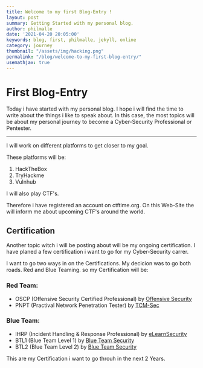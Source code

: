 ```yaml
---
title: Welcome to my first Blog-Entry !
layout: post
summary: Getting Started with my personal blog.
author: philmalle
date: '2021-04-20 20:05:00'
keywords: blog, first, philmalle, jekyll, online
category: journey
thumbnail: "/assets/img/hacking.png"
permalink: "/blog/welcome-to-my-first-blog-entry/"
usemathjax: true
---
```


# First Blog-Entry

Today i have started with my personal blog. I hope i will find the time to write about the things i like to speak about. 
In this case, the most topics will be about my personal journey to become a Cyber-Security Professional or Pentester. 

--- 

I will work on different platforms to get closer to my goal. 

These platforms will be: 

1. HackTheBox
2. TryHackme
3. Vulnhub

I will also play CTF's. 

Therefore i have registered an account on ctftime.org. 
On this Web-Site the will inform me about upcoming CTF's around the world. 

## Certification 

 Another topic witch i will be posting about will be my ongoing certification. 
 I have planed a few certification i want to go for my Cyber-Security carrer. 

 I want to go two ways in on the Certifications. My decicion was to go both roads. Red and Blue Teaming. 
 so my Certification will be:
 
### Red Team:
 * OSCP (Offensive Security Certified Professional) by [Offensive Security](https://www.offensive-security.com/pwk-oscp/)
 * PNPT (Practival Network Penetration Tester) by [TCM-Sec](https://certifications.tcm-sec.com/pnpt/)
 
### Blue Team:
 * IHRP (Incident Handling & Response Professional) by [eLearnSecurity](https://elearnsecurity.com/product/ecir-certification/)
 * BTL1 (Blue Team Level 1) by [Blue Team Security](https://securityblue.team/certifications/)
 * BTL2 (Blue Team Level 2) by [Blue Team Security](https://securityblue.team/btl2/)

This are my Certification i want to go throuh in the next 2 Years. 
